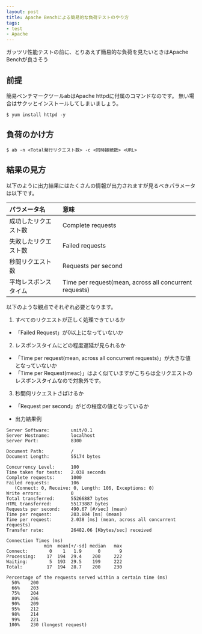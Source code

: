 ```yaml
---
layout: post
title: Apache Benchによる簡易的な負荷テストのやり方
tags: 
- test
- Apache
---
```


ガッツリ性能テストの前に、とりあえず簡易的な負荷を見たいときはApache Benchが良さそう
  
<!-- more -->


## 前提
簡易ベンチマークツールabはApache httpdに付属のコマンドなのです。
無い場合はサクッとインストールしてしまいましょう。

```
$ yum install httpd -y
```

## 負荷のかけ方

```
$ ab -n <Total発行リクエスト数> -c <同時接続数> <URL>
```

## 結果の見方
以下のように出力結果にはたくさんの情報が出力されますが見るべきパラメータは以下です。

|パラメータ名|意味|
|:--|:--|
|成功したリクエスト数|Complete requests|
|失敗したリクエスト数|Failed requests|
|秒間リクエスト数|Requests per second|
|平均レスポンスタイム|Time per request(mean, across all concurrent requests)|

以下のような観点でそれぞれ必要となります。
1. すべてのリクエストが正しく処理できているか
  - 「Failed Request」が0以上になっていないか
2. レスポンスタイムにどの程度遅延が見られるか
  - 「Time per request(mean, across all concurrent requests)」が大きな値となっていないか
  - 「Time per Request(meac)」はよく似ていますがこちらは全リクエストのレスポンスタイムなので対象外です。
3. 秒間何リクエストさばけるか
  - 「Request per second」がどの程度の値となっているか

- 出力結果例

```
Server Software:        unit/0.1
Server Hostname:        localhost
Server Port:            8300

Document Path:          /
Document Length:        55174 bytes

Concurrency Level:      100
Time taken for tests:   2.038 seconds
Complete requests:      1000
Failed requests:        106
   (Connect: 0, Receive: 0, Length: 106, Exceptions: 0)
Write errors:           0
Total transferred:      55266887 bytes
HTML transferred:       55173887 bytes
Requests per second:    490.67 [#/sec] (mean)
Time per request:       203.804 [ms] (mean)
Time per request:       2.038 [ms] (mean, across all concurrent requests)
Transfer rate:          26482.06 [Kbytes/sec] received

Connection Times (ms)
              min  mean[+/-sd] median   max
Connect:        0    1   1.9      0       9
Processing:    17  194  29.4    200     222
Waiting:        5  193  29.5    199     222
Total:         17  194  28.7    200     230

Percentage of the requests served within a certain time (ms)
  50%    200
  66%    203
  75%    204
  80%    206
  90%    209
  95%    212
  98%    214
  99%    221
 100%    230 (longest request)
 ```
